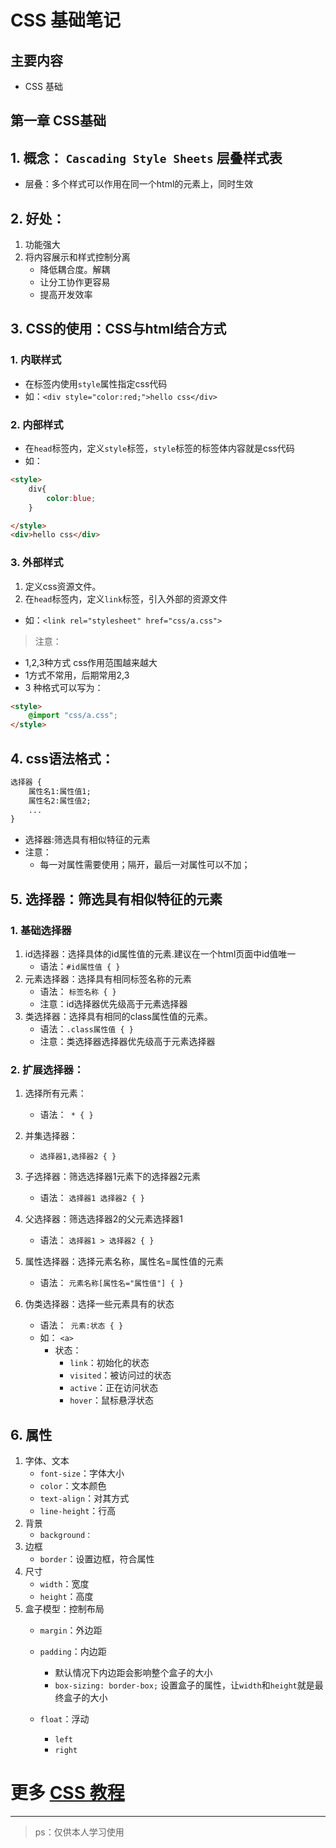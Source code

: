 # CSS 基础笔记

## 主要内容
- CSS 基础

## **第一章 CSS基础**
## 1. 概念： `Cascading Style Sheets` 层叠样式表
* 层叠：多个样式可以作用在同一个html的元素上，同时生效

## 2. 好处：
1. 功能强大
2. 将内容展示和样式控制分离
    * 降低耦合度。解耦
    * 让分工协作更容易
    * 提高开发效率
## 3. CSS的使用：CSS与html结合方式
### 1. 内联样式
* 在标签内使用`style`属性指定css代码
* 如：`<div style="color:red;">hello css</div>`
### 2. 内部样式
* 在`head`标签内，定义`style`标签，`style`标签的标签体内容就是css代码
* 如：
~~~html
<style>
    div{
        color:blue;
    }

</style>
<div>hello css</div>
~~~
### 3. 外部样式
1. 定义css资源文件。
2. 在`head`标签内，定义`link`标签，引入外部的资源文件
* 如：`<link rel="stylesheet" href="css/a.css">`
> 注意：
* 1,2,3种方式 css作用范围越来越大
* 1方式不常用，后期常用2,3
* 3 种格式可以写为：
~~~html
<style>
    @import "css/a.css";
</style>
~~~
## 4. css语法格式：
~~~html
选择器 {
    属性名1:属性值1;
    属性名2:属性值2;
    ...
}
~~~
* 选择器:筛选具有相似特征的元素
* 注意：
    * 每一对属性需要使用；隔开，最后一对属性可以不加；

## 5. 选择器：筛选具有相似特征的元素
### 1. 基础选择器
1. id选择器：选择具体的id属性值的元素.建议在一个html页面中id值唯一
    * 语法：`#id属性值 { }`
2. 元素选择器：选择具有相同标签名称的元素
    * 语法： `标签名称 { }`
    * 注意：id选择器优先级高于元素选择器
3. 类选择器：选择具有相同的class属性值的元素。
    * 语法：`.class属性值 { }`
    * 注意：类选择器选择器优先级高于元素选择器
### 2. 扩展选择器：
1. 选择所有元素：
    * 语法：` * { }`
2. 并集选择器：
    * `选择器1,选择器2 { }`

3. 子选择器：筛选选择器1元素下的选择器2元素
    * 语法：  `选择器1 选择器2 { }`
4. 父选择器：筛选选择器2的父元素选择器1
    * 语法：  `选择器1 > 选择器2 { }`

5. 属性选择器：选择元素名称，属性名=属性值的元素
    * 语法：  `元素名称[属性名="属性值"] { }`

6. 伪类选择器：选择一些元素具有的状态
    * 语法：` 元素:状态 { }`
    * 如： `<a>`
        * 状态：
            * `link`：初始化的状态
            * `visited`：被访问过的状态
            * `active`：正在访问状态
            * `hover`：鼠标悬浮状态

## 6. 属性
1. 字体、文本
    * `font-size`：字体大小
    * `color`：文本颜色
    * `text-align`：对其方式
    * `line-height`：行高 
2. 背景
    * `background：`
3. 边框
    * `border`：设置边框，符合属性
4. 尺寸
    * `width`：宽度
    * `height`：高度
5. 盒子模型：控制布局
    * `margin`：外边距
    * `padding`：内边距
        * 默认情况下内边距会影响整个盒子的大小
        * `box-sizing: border-box;`  设置盒子的属性，让`width`和`height`就是最终盒子的大小

    * `float`：浮动
        * `left`
        * `right`

# 更多 <a href="https://www.runoob.com/css/css-tutorial.html">CSS 教程</a>

---
> ps：仅供本人学习使用
